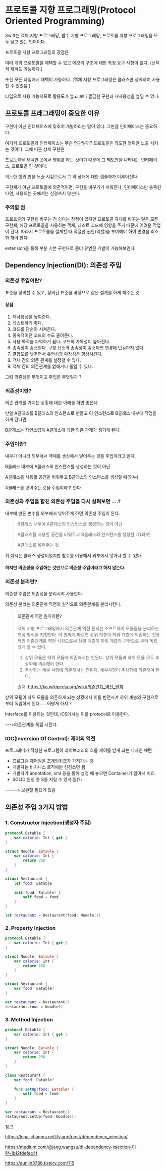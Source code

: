 # 프로토콜 지향 프로그래밍(Protocol Oriented Programming)

Swift는 객체 지향 프로그래밍, 함수 지향 프로그래밍, 프로토콜 지향 프로그래밍을 모두 담고 있는 언어이다.



프로토콜 지향 프로그래밍의 장점은 

여러 개의 프로토콜을 채택할 수 있고 메모리 구조에 대한 특정 요구 사항이 없다. (선택적 채택도 가능하다.)

또한 모든 타입에서 채택이 가능하다. (객체 지향 프로그래밍은 클래스만 상속하여 사용할 수 있었음.)

타입으로 사용 가능하므로 활용도가 높고 보다 깔끔한 구현과 재사용성을 높일 수 있다. 

## 프로토콜 프래그래밍이 중요한 이유 

구현이 아닌 인터페이스에 맞추어 개발하라는 말이 있다. 그만큼 인터페이스는 중요하다. 

여기서 프로토콜과 인터페이스는 무슨 연관일까? 프로토콜은 의도한 행위만 노출 시키는 것이다. 그에 따른 상세 구현은

프로토콜을 채택한 곳에서 행위를 하는 것이기 때문에 그 **의도**만을 나타내는 인터페이스, 프로토콜 인 것이다. 



의도한 행위 만을 노출 시킴으로서 그 외 상태에 대한 캡슐화가 이루어진다. 

구현체가 아닌 프로토콜에 의존적이면, 구현을 바꾸기가 쉬워진다. 인터페이스만 충족된다면, 사용되는 곳에서는 신경쓰지 않는다.



### 주의할 점

프로토콜의 구현을 바꾸는 건 쉽다는 장점이 있지만 프로토콜 자체를 바꾸는 일은 모든 구현체, 해당 프로토콜을 사용하는 객체, 테스트 코드에 영향을 주기 때문에 어려운 작업이 된다. 따라서 프로토콜을 설계할 때 적절한 권한(역할)을 부여해야 하여 변경을 최소화 해야 한다.

extension을 통해 부분 기본 구현으로 좀더 유연한 개발이 가능해보인다. 

## Dependency Injection(DI): 의존성 주입

### 의존성 주입이란? 

표준을 정의할 수 있고, 정의된 표준을 바탕으로 같은 설계를 하게 해주는 것 

#### 장점 

1. 재사용성을 높여준다.
2. 테스트하기 좋다.
3. 코드를 단순화 시켜준다.
4. 종속적이던 코드의 수도 줄여준다.
5. 사용 목적을 파악하기 쉽다. 코드의 가독성이 높아진다. 
6. 종속성이 감소한다. 구성 요소의 종속성이 감소하면 변경에 민감하지 않다. 
7. 결합도를 낮추면서 유연성과 확장성은 향상사킨다.
8. 객체 간의 의존 관계를 설정할 수 있다. 
9. 객체 간의 의존관계를 없애거나 줄일 수 있다. 



그럼 의존성은 무엇이고 주입은 무엇일까 ?



### 의존성이란?

의존 관계를 가지는 상황에 대한 이해를 하면 좋은데 

만일 A클래스를 B클래스의 인스턴스로 만들고 이 인스턴스로 B클래스 내부에 작업을 하게 된다면 

B클래스는 자연스럽게 A클래스에 대한 의존 관계가 생기게 된다. 



### 주입이란?

내부가 아니라 외부에서 객체를 생성해서 넣어주는 것을 주입이라고 한다. 

B클래스 내부에 A클래스의 인스턴스를 생성하는 것이 아닌 

A클래스를 사용할 공간을 비워두고 B클래스의 인스턴스를 생성할 때(외부)

A클래스를 넣어주는 것을 주입이라고 한다.



### 의존성과 주입을 합친 의존성 주입을 다시 살펴보면 ....?

내부에 만든 변수를 외부에서 넣어주게 하면 의존성 주입이 된다. 

> B클래스 내부에 A클래스의 인스턴스를 생성하는 것이 아닌
>
> A클래스를 사용할 공간을 비워두고 B클래스의 인스턴스를 생성할 때(외부)
>
> A클래스를 넣어주는 것

 위 예시는 클래스 생성이었지만 함수를 이용해서 외부에서 넣거나 할 수 있다.

#### 하지만 의존성을 주입하는 것만으로 의존성 주입이라고 하지 않는다.



### 의존성 분리란?

의존성 주입은 의존성을 분리시켜 사용한다. 

의존성 분리는 의존관계 역전의 원칙으로 의존관계를 분리시킨다. 

> #### 의존관계 역전 원칙이란?
>
> 객체 지향 프로그래밍에서 의존관계 역전 원칙은 소프트웨어 모듈들을 분리하는 특정 형식을 지칭한다. 이 원칙에 따르면 상위 계층이 하위 계층에 의존하는 전통적인 의존관계를 역전 시킴으로써 상위 계층이 하위 계층의 구현으로 부터 독립되게 할 수 있따. 
>
> 1. 상위 모듈은 하위 모듈에 의존해서는 안된다. 상위 모듈과 하위 모듈 모두 추상화에 의존해야 한다. 
> 2. 추상화는 세부 사항에 의존해서는 안된다. 세부사항이 추상화에 의존해야 한다. 
>
> 출처: https://ko.wikipedia.org/wiki/의존관계_역전_원칙

상위 모듈이 하위 모듈을 의존하게 되는 상황에서 이를 반전시켜 하위 계층의 구현으로 부터 독립하게 된다. ... 어떻게 하지 ? 

Interface를 이용하는 것인데, iOS에서는 이를 protocol로 이용한다. 

--->의존관계를 독립 시킨다. 



### IOC(Inversion Of Control): 제어의 역전 

프로그래머가 작성한 프로그램이 라이브러리의 흐름 제어를 받게 되는 디자인 패턴 

+ 프로그램 제어권을 프레임워크가 가져가는 것
+ 개발자는 비지니스 로직에만 신경쓰면 됨 
+ 개발자가 annotation, xml 등을 통해 설정 해 놓으면 Container가 알아서 처리
+ SOLID 원칭 중 S를 지킬 수 있게 됨(?)

------> 보완할 필요가 있음



## 의존성 주입 3가지 방법

### 1. Constructor Injection(생성자 주입)

```swift
protocol Eatable {
    var calorie: Int { get }
}

struct Noodle: Eatable {
    var calorie: Int {
        return 250
    }
}

struct Restaurant {
    let food: Eatable
    
    init(food: Eatable) {
        self.food = food
    }
}

let restaurant = Restaurant(food: Noodle())
```

### 2. Property Injection

```swift
protocol Eatable {
    var calorie: Int { get }
}

struct Noodle: Eatable {
    var calorie: Int {
        return 250
    }
}

struct Restaurant {
    var food: Eatable?
}

var restaurant = Restaurant()
restaurant.food = Noodle()
```

### 3. Method Injection

```swift
protocol Eatable {
    var calorie: Int { get }
}

struct Noodle: Eatable {
    var calorie: Int {
        return 250
    }
}

class Restaurant {
    var food: Eatable?
    
    func setUp(food: Eatable) {
        self.food = food
    }
}

var restaurant = Restaurant()
restaurant.setUp(food: Noodle())
```





참고

https://lena-chamna.netlify.app/post/dependency_injection/

https://medium.com/@jang.wangsu/di-dependency-injection-이란-1b12fdefec4f

https://eunjin3786.tistory.com/115

